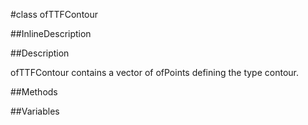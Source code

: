#class ofTTFContour


<!--
_visible: True_
_advanced: False_
-->

##InlineDescription





##Description


ofTTFContour contains a vector of ofPoints defining the type contour.





##Methods



##Variables



